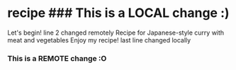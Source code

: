# recipe ### This is a LOCAL change :)
Let's begin! line 2 changed remotely
Recipe for Japanese-style curry with meat and vegetables
Enjoy my recipe!
last line changed locally
### This is a REMOTE change :O